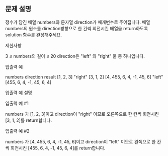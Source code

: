 ## 문제 설명

정수가 담긴 배열 numbers와 문자열 direction가 매개변수로 주어집니다. 배열 numbers의 원소를 direction방향으로 한 칸씩 회전시킨 배열을 return하도록 solution 함수를 완성해주세요.

제한사항

3 ≤ numbers의 길이 ≤ 20
direction은 "left" 와 "right" 둘 중 하나입니다.

입출력 예

numbers direction result
[1, 2, 3] "right" [3, 1, 2]
[4, 455, 6, 4, -1, 45, 6] "left" [455, 6, 4, -1, 45, 6, 4]

입출력 예 설명

입출력 예 #1

numbers 가 [1, 2, 3]이고 direction이 "right" 이므로 오른쪽으로 한 칸씩 회전시킨 [3, 1, 2]를 return합니다.

입출력 예 #2

numbers 가 [4, 455, 6, 4, -1, 45, 6]이고 direction이 "left" 이므로 왼쪽으로 한 칸씩 회전시킨 [455, 6, 4, -1, 45, 6, 4]를 return합니다.
